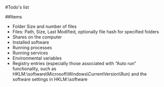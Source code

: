 ﻿#Todo's list

##Items

- Folder Size and number of files
- Files: Path, Size, Last Modified, optionally file hash for specified folders
- Shares on the computer
- Installed software
- Running processes
- Running services
- Environmental variables
- Registry entries (especially those associated with “Auto run” functionality, such as HKLM:\software\Microsoft\Windows\CurrentVersion\Run) and the software settings in HKLM:\software
